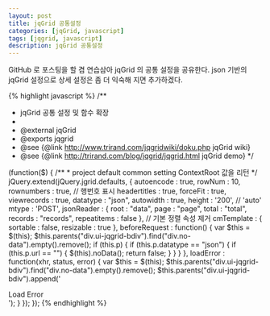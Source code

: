 ```yaml
---
layout: post
title: jqGrid 공통설정
categories: [jqGrid, javascript]
tags: [jqgrid, javascript]
description: jqGrid 공통설정
---
```


GitHub 로 포스팅을 할 겸 연습삼아 jqGrid 의 공통 설정을 공유한다.
json 기반의 jqGrid 설정으로 상세 설정은 좀 더 익숙해 지면 추가하겠다. 

{% highlight javascript %}
/**
 * jqGrid 공통 설정 및 함수 확장
 *
 * @external jqGrid
 * @exports jqgrid
 * @see {@link http://www.trirand.com/jqgridwiki/doku.php jqGrid wiki}
 * @see {@link http://trirand.com/blog/jqgrid/jqgrid.html jqGrid demo}
 */

(function($) {
	/**
	 * project default common setting ContextRoot 값을 리턴
	 */
	jQuery.extend(jQuery.jgrid.defaults, {
		autoencode : true,
		rowNum : 10,
		rownumbers : true,              // 행번호 표시
		headertitles : true,
		forceFit : true,
		viewrecords : true,
		datatype : "json",
		autowidth : true,
		height : '200',                 // 'auto'
		mtype : 'POST',
		jsonReader : {
			root : "data",
			page : "page",
			total : "total",
			records : "records",
			repeatitems : false
		},
		// 기본 정렬 속성 제거
		cmTemplate : {
			sortable : false,
			resizable : true
		},
		beforeRequest : function() {
			var $this = $(this);
			$this.parents("div.ui-jqgrid-bdiv").find("div.no-data").empty().remove();
			if (this.p) {
				if (this.p.datatype == "json") {
					if (this.p.url == "") {
						$(this).noData();
						return false;
					}
				}
			}
		},
		loadError : function(xhr, status, error) {
			var $this = $(this);
			$this.parents("div.ui-jqgrid-bdiv").find("div.no-data").empty().remove();
			$this.parents("div.ui-jqgrid-bdiv").append('<div class="no-data">Load Error</div>');
		}
	});
});
{% endhighlight %}
